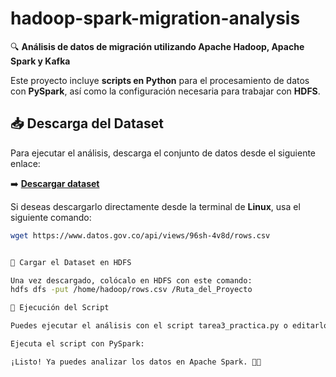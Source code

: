 # hadoop-spark-migration-analysis

🔍 **Análisis de datos de migración utilizando Apache Hadoop, Apache Spark y Kafka**  

Este proyecto incluye **scripts en Python** para el procesamiento de datos con **PySpark**, así como la configuración necesaria para trabajar con **HDFS**.  

## 📥 Descarga del Dataset

Para ejecutar el análisis, descarga el conjunto de datos desde el siguiente enlace:  

➡️ **[Descargar dataset](https://www.datos.gov.co/Estad-sticas-Nacionales/Entrada-de-Venezolanos-a-Colombia-por-a-o-2012-201/p7hq-8vsm)**  

Si deseas descargarlo directamente desde la terminal de **Linux**, usa el siguiente comando:  

```bash
wget https://www.datos.gov.co/api/views/96sh-4v8d/rows.csv


📂 Cargar el Dataset en HDFS

Una vez descargado, colócalo en HDFS con este comando:
hdfs dfs -put /home/hadoop/rows.csv /Ruta_del_Proyecto

🚀 Ejecución del Script

Puedes ejecutar el análisis con el script tarea3_practica.py o editarlo si prefieres.

Ejecuta el script con PySpark:

¡Listo! Ya puedes analizar los datos en Apache Spark. 🚀🔥

